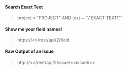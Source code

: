 #### Search Exact Text
> project = "PROJECT" AND text ~ "\\"EXACT TEXT\\""

#### Show me your field names!
> https://<<servername>>/rest/api/2/field

#### Raw Output of an Issue
> http://<<servername>>/rest/api/2/issue/<<issue#>>
